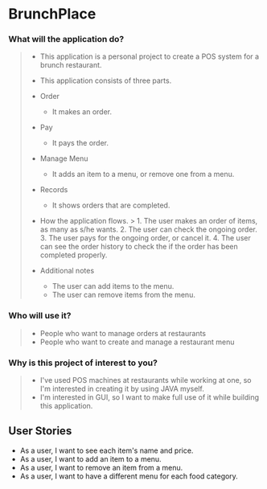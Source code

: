 # BrunchPlace


### What will the application do?
>  - This application is a personal project to create a POS system for a brunch restaurant.
>
>
>  - This application consists of three parts.
>   - Order
   >     - It makes an order.
>   - Pay
   >     - It pays the order.
>   - Manage Menu
   >     - It adds an item to a menu, or remove one from a menu.
>   - Records
   >     - It shows orders that are completed.
   >     
> 
>  - How the application flows.
     >    1. The user makes an order of items, as many as s/he wants.
>    2. The user can check the ongoing order.
>    3. The user pays for the ongoing order, or cancel it.
>    4. The user can see the order history to check the if the order has been completed properly.
>
>
>  - Additional notes
>    - The user can add items to the menu.
>    - The user can remove items from the menu.

### Who will use it?
>  - People who want to manage orders at restaurants
>  - People who want to create and manage a restaurant menu

### Why is this project of interest to you?

>  - I've used POS machines at restaurants while working at one, so I'm interested in creating it by using JAVA myself.
>  - I'm interested in GUI, so I want to make full use of it while building this application.

## User Stories
- As a user, I want to see each item's name and price.
- As a user, I want to add an item to a menu.
- As a user, I want to remove an item from a menu.
- As a user, I want to have a different menu for each food category.
